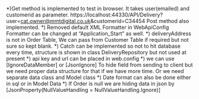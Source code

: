 *)Get method is implemented to test in browser.
It takes user(emailed) and customerid as parameter.
https://localhost:44330/API/Delivery?user=cat.owner@mmtdigital.co.uk&customerid=C34454
Post method also implemented.
*)
Removed default XML Formatter in WebApiConfig
Formatter can be changed at “Application_Start” as well.
*) deliveryAddress is not in Order Table, We can pass from Customer Table if required but not sure so kept blank.
*) Catch can be implemented so not to hit database every time, structure is shown in class DeliveryRepository but not used at present 
*) api key and url can be placed in web.config
*) we can use [IgnoreDataMember] or [JsonIgnore]
To hide field from sending to client but we need proper data structure for that if we have more time.
Or we need separate data class and Model class
*) Date format can also be done either in sql or in Model Data
*) If Order is null we are hiding data in json by [JsonProperty(NullValueHandling = NullValueHandling.Ignore)]
